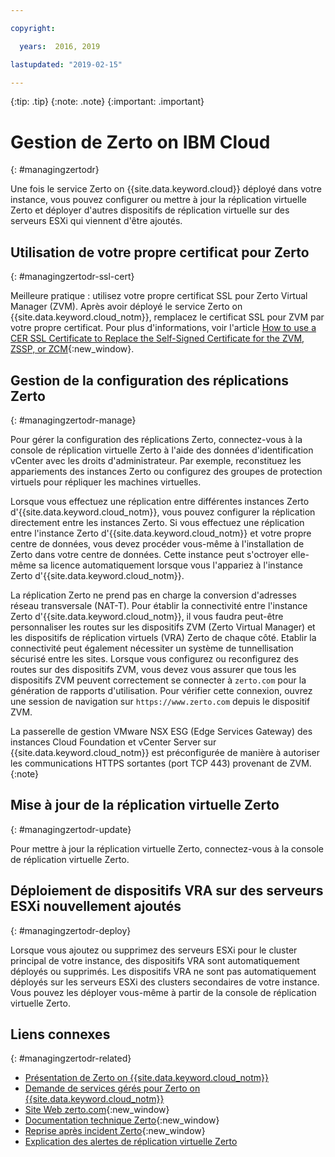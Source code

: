 ```yaml
---

copyright:

  years:  2016, 2019

lastupdated: "2019-02-15"

---
```


{:tip: .tip}
{:note: .note}
{:important: .important}

# Gestion de Zerto on IBM Cloud
{: #managingzertodr}

Une fois le service Zerto on {{site.data.keyword.cloud}} déployé dans votre instance, vous pouvez configurer ou mettre à jour la réplication virtuelle Zerto et déployer d'autres dispositifs de réplication virtuelle sur des serveurs ESXi qui viennent d'être ajoutés.

## Utilisation de votre propre certificat pour Zerto
{: #managingzertodr-ssl-cert}

Meilleure pratique : utilisez votre propre certificat SSL pour Zerto Virtual Manager (ZVM). Après avoir déployé le service Zerto on {{site.data.keyword.cloud_notm}}, remplacez le certificat SSL pour ZVM par votre propre certificat. Pour plus d'informations, voir l'article [How to use a CER SSL Certificate to Replace the Self-Signed Certificate for the ZVM, ZSSP, or ZCM](https://www.zerto.com/myzerto/knowledge-base/how-to-use-a-cer-ssl-certificate-to-replace-the-self-signed-certificate-for-the-zvm-zssp-or-zcm/){:new_window}.

## Gestion de la configuration des réplications Zerto
{: #managingzertodr-manage}

Pour gérer la configuration des réplications Zerto, connectez-vous à la console de réplication virtuelle Zerto à l'aide des données d'identification vCenter avec les droits d'administrateur. Par exemple, reconstituez les appariements des instances Zerto ou configurez des groupes de protection virtuels pour répliquer les machines virtuelles.

Lorsque vous effectuez une réplication entre différentes instances Zerto d'{{site.data.keyword.cloud_notm}}, vous pouvez configurer la réplication directement entre les instances Zerto. Si vous effectuez une réplication entre l'instance Zerto d'{{site.data.keyword.cloud_notm}} et votre propre centre de données, vous devez procéder vous-même à l'installation de Zerto dans votre centre de données. Cette instance peut s'octroyer elle-même sa licence automatiquement lorsque vous l'appariez à l'instance Zerto d'{{site.data.keyword.cloud_notm}}.

La réplication Zerto ne prend pas en charge la conversion d'adresses réseau transversale (NAT-T). Pour établir la connectivité entre l'instance Zerto d'{{site.data.keyword.cloud_notm}}, il vous faudra peut-être personnaliser les routes sur les dispositifs ZVM (Zerto Virtual Manager) et les dispositifs de réplication virtuels (VRA) Zerto de chaque côté. Etablir la connectivité peut également nécessiter un système de tunnellisation sécurisé entre les sites. Lorsque vous configurez ou reconfigurez des routes sur des dispositifs ZVM, vous devez vous assurer que tous les dispositifs ZVM peuvent correctement se connecter à `zerto.com` pour la génération de rapports d'utilisation. Pour vérifier cette connexion, ouvrez une session de navigation sur `https://www.zerto.com` depuis le dispositif ZVM.

La passerelle de gestion VMware NSX ESG (Edge Services Gateway) des instances Cloud Foundation et vCenter Server sur {{site.data.keyword.cloud_notm}} est préconfigurée de manière à autoriser les communications HTTPS sortantes (port TCP 443) provenant de ZVM.
{:note}

## Mise à jour de la réplication virtuelle Zerto
{: #managingzertodr-update}

Pour mettre à jour la réplication virtuelle Zerto, connectez-vous à la console de réplication virtuelle Zerto.

## Déploiement de dispositifs VRA sur des serveurs ESXi nouvellement ajoutés
{: #managingzertodr-deploy}

Lorsque vous ajoutez ou supprimez des serveurs ESXi pour le cluster principal de votre instance, des dispositifs VRA sont automatiquement déployés ou supprimés. Les dispositifs VRA ne sont pas automatiquement déployés sur les serveurs ESXi des clusters secondaires de votre instance. Vous pouvez les déployer vous-même à partir de la console de réplication virtuelle Zerto.

## Liens connexes
{: #managingzertodr-related}

* [Présentation de Zerto on {{site.data.keyword.cloud_notm}}](/docs/services/vmwaresolutions/services?topic=vmware-solutions-addingzertodr)
* [Demande de services gérés pour Zerto on {{site.data.keyword.cloud_notm}}](/docs/services/vmwaresolutions/services?topic=vmware-solutions-managing_zerto_services)
* [Site Web zerto.com](https://www.zerto.com){:new_window}
* [Documentation technique Zerto](https://www.zerto.com/myzerto/technical-documentation/){:new_window}
* [Reprise après incident Zerto](https://www.ibm.com/cloud/garage/architectures/virtualizationArchitecture/zerto){:new_window}
* [Explication des alertes de réplication virtuelle Zerto](https://www.zerto.com/myzerto/knowledge-base/explanation-of-zvr-alerts/)

